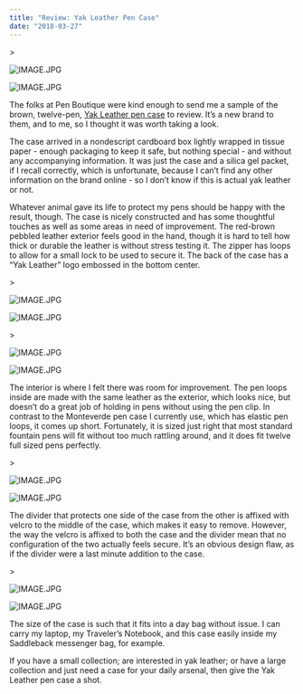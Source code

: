 ```yaml
---
title: "Review: Yak Leather Pen Case"
date: "2018-03-27"
---
```


\>

<img src="https://images.squarespace-cdn.com/content/v1/4ff3a147e4b0d277e95412d1/1522113568998-DN0HWGH5V4XDQZ0CS3RT/IMAGE.JPG" alt="IMAGE.JPG" />

![IMAGE.JPG](https://images.squarespace-cdn.com/content/v1/4ff3a147e4b0d277e95412d1/1522113568998-DN0HWGH5V4XDQZ0CS3RT/IMAGE.JPG)

The folks at Pen Boutique were kind enough to send me a sample of the brown, twelve-pen, [Yak Leather pen case](https://www.penboutique.com/yak-leather-premium-leather-12-pen-case-brown.html) to review. It’s a new brand to them, and to me, so I thought it was worth taking a look.  

The case arrived in a nondescript cardboard box lightly wrapped in tissue paper - enough packaging to keep it safe, but nothing special - and without any accompanying information. It was just the case and a silica gel packet, if I recall correctly, which is unfortunate, because I can’t find any other information on the brand online - so I don’t know if this is actual yak leather or not.

Whatever animal gave its life to protect my pens should be happy with the result, though. The case is nicely constructed and has some thoughtful touches as well as some areas in need of improvement. The red-brown pebbled leather exterior feels good in the hand, though it is hard to tell how thick or durable the leather is without stress testing it. The zipper has loops to allow for a small lock to be used to secure it. The back of the case has a “Yak Leather” logo embossed in the bottom center.

\>

<img src="https://images.squarespace-cdn.com/content/v1/4ff3a147e4b0d277e95412d1/1522113623469-FU8IC2YC1677YS9NJJLD/IMAGE.JPG" alt="IMAGE.JPG" />

![IMAGE.JPG](https://images.squarespace-cdn.com/content/v1/4ff3a147e4b0d277e95412d1/1522113623469-FU8IC2YC1677YS9NJJLD/IMAGE.JPG)

\>

<img src="https://images.squarespace-cdn.com/content/v1/4ff3a147e4b0d277e95412d1/1522113673315-0AQV9BVDLRBOGQATKRJ0/IMAGE.JPG" alt="IMAGE.JPG" />

![IMAGE.JPG](https://images.squarespace-cdn.com/content/v1/4ff3a147e4b0d277e95412d1/1522113673315-0AQV9BVDLRBOGQATKRJ0/IMAGE.JPG)

The interior is where I felt there was room for improvement. The pen loops inside are made with the same leather as the exterior, which looks nice, but doesn’t do a great job of holding in pens without using the pen clip. In contrast to the Monteverde pen case I currently use, which has elastic pen loops, it comes up short. Fortunately, it is sized just right that most standard fountain pens will fit without too much rattling around, and it does fit twelve full sized pens perfectly.

\>

<img src="https://images.squarespace-cdn.com/content/v1/4ff3a147e4b0d277e95412d1/1522113718412-BVGUEUR3XQAH24DC89QT/IMAGE.JPG" alt="IMAGE.JPG" />

![IMAGE.JPG](https://images.squarespace-cdn.com/content/v1/4ff3a147e4b0d277e95412d1/1522113718412-BVGUEUR3XQAH24DC89QT/IMAGE.JPG)

The divider that protects one side of the case from the other is affixed with velcro to the middle of the case, which makes it easy to remove. However, the way the velcro is affixed to both the case and the divider mean that no configuration of the two actually feels secure. It’s an obvious design flaw, as if the divider were a last minute addition to the case.

\>

<img src="https://images.squarespace-cdn.com/content/v1/4ff3a147e4b0d277e95412d1/1522113505707-K4P3C96NJ42JFZSCOQ2G/IMAGE.JPG" alt="IMAGE.JPG" />

![IMAGE.JPG](https://images.squarespace-cdn.com/content/v1/4ff3a147e4b0d277e95412d1/1522113505707-K4P3C96NJ42JFZSCOQ2G/IMAGE.JPG)

The size of the case is such that it fits into a day bag without issue. I can carry my laptop, my Traveler’s Notebook, and this case easily inside my Saddleback messenger bag, for example.

If you have a small collection; are interested in yak leather; or have a large collection and just need a case for your daily arsenal, then give the Yak Leather pen case a shot.
